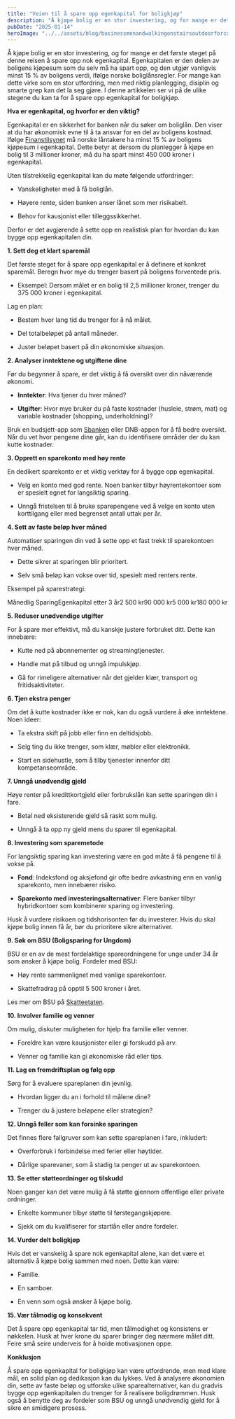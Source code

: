 ```yaml
---
title: "Veien til å spare opp egenkapital for boligkjøp"
description: "Å kjøpe bolig er en stor investering, og for mange er det første steget på denne reisen å spare opp nok egenkapital. Egenkapitalen er den delen av boligens kjøpesum som du selv må ha spart opp, og den utgjør vanligvis minst 15 % av boligens verdi, ifølge norske boliglånsregler. For mange kan dette virke som &#8230; Read more"
pubDate: "2025-01-14"
heroImage: "../../assets/blog/businessmenandwalkingonstairsoutdoorforcommuteto.jpg"
---
```


Å kjøpe bolig er en stor investering, og for mange er det første steget på denne reisen å spare opp nok egenkapital. Egenkapitalen er den delen av boligens kjøpesum som du selv må ha spart opp, og den utgjør vanligvis minst 15 % av boligens verdi, ifølge norske boliglånsregler. For mange kan dette virke som en stor utfordring, men med riktig planlegging, disiplin og smarte grep kan det la seg gjøre. I denne artikkelen ser vi på de ulike stegene du kan ta for å spare opp egenkapital for boligkjøp.

**Hva er egenkapital, og hvorfor er den viktig?**

Egenkapital er en sikkerhet for banken når du søker om boliglån. Den viser at du har økonomisk evne til å ta ansvar for en del av boligens kostnad.
Ifølge [Finanstilsynet](https://www.finanstilsynet.no) må norske låntakere ha minst 15 % av boligens kjøpesum i egenkapital. Dette betyr at dersom du planlegger å kjøpe en bolig til 3 millioner kroner, må du ha spart minst 450 000 kroner i egenkapital.

Uten tilstrekkelig egenkapital kan du møte følgende utfordringer:

- Vanskeligheter med å få boliglån.

- Høyere rente, siden banken anser lånet som mer risikabelt.

- Behov for kausjonist eller tilleggssikkerhet.

Derfor er det avgjørende å sette opp en realistisk plan for hvordan du kan bygge opp egenkapitalen din.

**1. Sett deg et klart sparemål**

Det første steget for å spare opp egenkapital er å definere et konkret sparemål. Beregn hvor mye du trenger basert på boligens forventede pris.

- Eksempel: Dersom målet er en bolig til 2,5 millioner kroner, trenger du 375 000 kroner i egenkapital.

Lag en plan:

- Bestem hvor lang tid du trenger for å nå målet.

- Del totalbeløpet på antall måneder.

- Juster beløpet basert på din økonomiske situasjon.

**2. Analyser inntektene og utgiftene dine**

Før du begynner å spare, er det viktig å få oversikt over din nåværende økonomi.

- **Inntekter**: Hva tjener du hver måned?

- **Utgifter**: Hvor mye bruker du på faste kostnader (husleie, strøm, mat) og variable kostnader (shopping, underholdning)?

Bruk en budsjett-app som [Sbanken](https://www.sbanken.no) eller DNB-appen for å få bedre oversikt. Når du vet hvor pengene dine går, kan du identifisere områder der du kan kutte kostnader.

**3. Opprett en sparekonto med høy rente**

En dedikert sparekonto er et viktig verktøy for å bygge opp egenkapital.

- Velg en konto med god rente. Noen banker tilbyr høyrentekontoer som er spesielt egnet for langsiktig sparing.

- Unngå fristelsen til å bruke sparepengene ved å velge en konto uten korttilgang eller med begrenset antall uttak per år.

**4. Sett av faste beløp hver måned**

Automatiser sparingen din ved å sette opp et fast trekk til sparekontoen hver måned.

- Dette sikrer at sparingen blir prioritert.

- Selv små beløp kan vokse over tid, spesielt med renters rente.

Eksempel på sparestrategi:

Månedlig SparingEgenkapital etter 3 år2 500 kr90 000 kr5 000 kr180 000 kr

**5. Reduser unødvendige utgifter**

For å spare mer effektivt, må du kanskje justere forbruket ditt. Dette kan innebære:

- Kutte ned på abonnementer og streamingtjenester.

- Handle mat på tilbud og unngå impulskjøp.

- Gå for rimeligere alternativer når det gjelder klær, transport og fritidsaktiviteter.

**6. Tjen ekstra penger**

Om det å kutte kostnader ikke er nok, kan du også vurdere å øke inntektene.
Noen ideer:

- Ta ekstra skift på jobb eller finn en deltidsjobb.

- Selg ting du ikke trenger, som klær, møbler eller elektronikk.

- Start en sidehustle, som å tilby tjenester innenfor ditt kompetanseområde.

**7. Unngå unødvendig gjeld**

Høye renter på kredittkortgjeld eller forbrukslån kan sette sparingen din i fare.

- Betal ned eksisterende gjeld så raskt som mulig.

- Unngå å ta opp ny gjeld mens du sparer til egenkapital.

**8. Investering som sparemetode**

For langsiktig sparing kan investering være en god måte å få pengene til å vokse på.

- **Fond**: Indeksfond og aksjefond gir ofte bedre avkastning enn en vanlig sparekonto, men innebærer risiko.

- **Sparekonto med investeringsalternativer**: Flere banker tilbyr hybridkontoer som kombinerer sparing og investering.

Husk å vurdere risikoen og tidshorisonten før du investerer. Hvis du skal kjøpe bolig innen få år, bør du prioritere sikre alternativer.

**9. Søk om BSU (Boligsparing for Ungdom)**

BSU er en av de mest fordelaktige spareordningene for unge under 34 år som ønsker å kjøpe bolig.
Fordeler med BSU:

- Høy rente sammenlignet med vanlige sparekontoer.

- Skattefradrag på opptil 5 500 kroner i året.

Les mer om BSU på [Skatteetaten](https://www.skatteetaten.no).

**10. Involver familie og venner**

Om mulig, diskuter muligheten for hjelp fra familie eller venner.

- Foreldre kan være kausjonister eller gi forskudd på arv.

- Venner og familie kan gi økonomiske råd eller tips.

**11. Lag en fremdriftsplan og følg opp**

Sørg for å evaluere spareplanen din jevnlig.

- Hvordan ligger du an i forhold til målene dine?

- Trenger du å justere beløpene eller strategien?

**12. Unngå feller som kan forsinke sparingen**

Det finnes flere fallgruver som kan sette spareplanen i fare, inkludert:

- Overforbruk i forbindelse med ferier eller høytider.

- Dårlige sparevaner, som å stadig ta penger ut av sparekontoen.

**13. Se etter støtteordninger og tilskudd**

Noen ganger kan det være mulig å få støtte gjennom offentlige eller private ordninger.

- Enkelte kommuner tilbyr støtte til førstegangskjøpere.

- Sjekk om du kvalifiserer for startlån eller andre fordeler.

**14. Vurder delt boligkjøp**

Hvis det er vanskelig å spare nok egenkapital alene, kan det være et alternativ å kjøpe bolig sammen med noen. Dette kan være:

- Familie.

- En samboer.

- En venn som også ønsker å kjøpe bolig.

**15. Vær tålmodig og konsekvent**

Det å spare opp egenkapital tar tid, men tålmodighet og konsistens er nøkkelen. Husk at hver krone du sparer bringer deg nærmere målet ditt. Feire små seire underveis for å holde motivasjonen oppe.

**Konklusjon**

Å spare opp egenkapital for boligkjøp kan være utfordrende, men med klare mål, en solid plan og dedikasjon kan du lykkes. Ved å analysere økonomien din, sette av faste beløp og utforske ulike sparealternativer, kan du gradvis bygge opp egenkapitalen du trenger for å realisere boligdrømmen. Husk også å benytte deg av fordeler som BSU og unngå unødvendig gjeld for å sikre en smidigere prosess.
